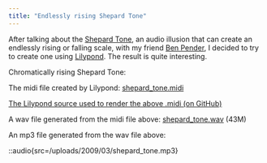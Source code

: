 ```yaml
---
title: "Endlessly rising Shepard Tone"
---
```


After talking about the [Shepard Tone](http://en.wikipedia.org/wiki/Shepard_tone), an audio illusion that can create an endlessly rising or falling scale, with my friend [Ben Pender](http://www.benjaminpender.com/), I decided to try to create one using [Lilypond](http://lilypond.org/web/). The result is quite interesting.

Chromatically rising Shepard Tone:

The midi file created by Lilypond: [shepard_tone.midi](/uploads/2009/03/shepard_tone.midi)

[The Lilypond source used to render the above .midi (on GitHub)](https://github.com/captbaritone/eldredge-shepard_tone)

A wav file generated from the midi file above: <a title="Download as .wav" href="/uploads/2009/03/shepard_tone.wav">shepard_tone.wav</a> (43M)

An mp3 file generated from the wav file above:<br />

::audio{src=/uploads/2009/03/shepard_tone.mp3}
